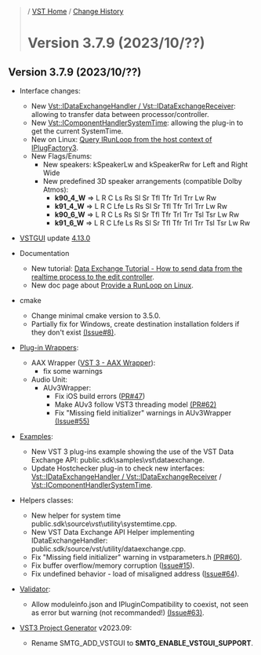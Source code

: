 >/ [VST Home](../) / [Change History](./Index.md)
>
># Version 3.7.9 (2023/10/??)

## Version 3.7.9 (2023/10/??)

- Interface changes:
  - New [Vst::IDataExchangeHandler / Vst::IDataExchangeReceiver](../Technical+Documentation/Data+Exchange/Index.md): allowing to transfer data between processor/controller.
  - New [Vst::IComponentHandlerSystemTime](../Technical+Documentation/Change+History/3.7.9/IComponentHandlerSystemTime.md): allowing the plug-in to get the current SystemTime.
  - New on Linux: [Query IRunLoop from the host context of IPlugFactory3](../Technical+Documentation/Provide+A+Runloop+On+Linux/Index.md).
  - New Flags/Enums:
    - New speakers: kSpeakerLw and kSpeakerRw for Left and Right Wide
    - New predefined 3D speaker arrangements (compatible Dolby Atmos):
      - **k90_4_W** => L R C Ls Rs Sl Sr Tfl Tfr Trl Trr Lw Rw
      - **k91_4_W** => L R C Lfe Ls Rs Sl Sr Tfl Tfr Trl Trr Lw Rw
      - **k90_6_W** => L R C Ls Rs Sl Sr Tfl Tfr Trl Trr Tsl Tsr Lw Rw
      - **k91_6_W** => L R C Lfe Ls Rs Sl Sr Tfl Tfr Trl Trr Tsl Tsr Lw Rw

- [VSTGUI](../What+is+the+VST+3+SDK/VSTGUI.md) update [4.13.0](https://github.com/steinbergmedia/vstgui/releases/tag/vstgui4_13_0)

- Documentation
  - New tutorial: [Data Exchange Tutorial - How to send data from the realtime process to the edit controller](../Tutorials/Data+Exchange.md).
  - New doc page about [Provide a RunLoop on Linux](../Technical+Documentation/Provide+A+Runloop+On+Linux/Index.md).

- cmake
  - Change minimal cmake version to 3.5.0.
  - Partially fix for Windows, create destination installation folders if they don't exist [(Issue#8)](https://github.com/steinbergmedia/vst3_cmake/issues/8).

- [Plug-in Wrappers](../What+is+the+VST+3+SDK/Wrappers/Index.md):
  - AAX Wrapper ([VST 3 - AAX Wrapper](../What+is+the+VST+3+SDK/Wrappers/AAX+Wrapper.md)):
    - fix some warnings
  - Audio Unit:
    - AUv3Wrapper:
      - Fix iOS build errors ([PR#47](https://github.com/steinbergmedia/vst3_public_sdk/pull/47))
      - Make AUv3 follow VST3 threading model [(PR#62)](https://github.com/steinbergmedia/vst3_public_sdk/pull/62)
      - Fix "Missing field initializer" warnings in AUv3Wrapper [(Issue#55)](https://github.com/steinbergmedia/vst3_public_sdk/pull/55/commits/e2765e6d4365f1e81e719eb19e3e2a786f4281c8)

- [Examples](../What+is+the+VST+3+SDK/Plug-in+Examples.md):
  - New VST 3 plug-ins example showing the use of the VST Data Exchange API: public.sdk\samples\vst\dataexchange.
  - Update Hostchecker plug-in to check new interfaces: [Vst::IDataExchangeHandler / Vst::IDataExchangeReceiver](../Technical+Documentation/Data+Exchange/Index.md) / [Vst::IComponentHandlerSystemTime](../Technical+Documentation/Change+History/3.7.9/IComponentHandlerSystemTime.md).

- Helpers classes:
  - New helper for system time public.sdk\source\vst\utility\systemtime.cpp.
  - New VST Data Exchange API Helper implementing IDataExchangeHandler: public.sdk/source/vst/utility/dataexchange.cpp.
  - Fix "Missing field initializer" warning in vstparameters.h [(PR#60)](https://github.com/steinbergmedia/vst3_public_sdk/pull/60).
  - Fix buffer overflow/memory corruption ([Issue#15](https://github.com/steinbergmedia/vst3_pluginterfaces/issues/15)).
  - Fix undefined behavior - load of misaligned address ([Issue#64](https://github.com/steinbergmedia/vst3_pluginterfaces/issues/64)).

- [Validator](../What+is+the+VST+3+SDK/Index.md#validator-command-line):
  - Allow moduleinfo.json and IPluginCompatibility to coexist, not seen as error but warning (not recommanded!) [(Issue#63)](https://github.com/steinbergmedia/vst3_public_sdk/issues/63).

- [VST3 Project Generator](../What+is+the+VST+3+SDK/Project+Generator.md) v2023.09:
  - Rename SMTG_ADD_VSTGUI to **SMTG_ENABLE_VSTGUI_SUPPORT**.
  